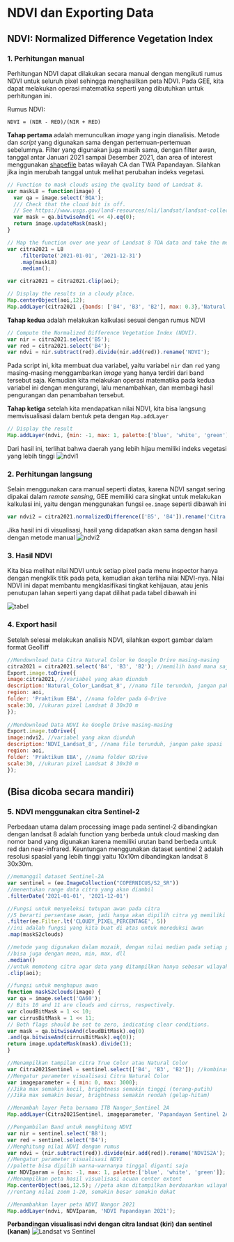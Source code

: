 # NDVI dan Exporting Data
## NDVI: Normalized Difference Vegetation Index
### 1. Perhitungan manual
Perhitungan NDVI dapat dilakukan secara manual dengan mengikuti rumus NDVI untuk seluruh pixel sehingga menghasilkan peta NDVI.
Pada GEE, kita dapat melakukan operasi matematika seperti yang dibutuhkan untuk perhitungan ini.

Rumus NDVI:
```
NDVI = (NIR - RED)/(NIR + RED)
```

**Tahap pertama** adalah memunculkan _image_ yang ingin dianalisis. Metode dan _script_ yang digunakan sama dengan pertemuan-pertemuan sebelumnya. Filter yang digunakan juga masih sama, dengan filter awan, tanggal antar Januari 2021 sampai Desember 2021, dan area of interest menggunakan [shapefile](https://github.com/geraldyudha/EBA2022/blob/bef8af46159b07e323cc20b93051565d853c6071/CA_dan_TWA_Papandayan.zip) batas wilayah CA dan TWA Papandayan. Silahkan jika ingin merubah tanggal untuk melihat perubahan indeks vegetasi. 


```javascript
// Function to mask clouds using the quality band of Landsat 8.
var maskL8 = function(image) {
  var qa = image.select('BQA');
  /// Check that the cloud bit is off.
  // See https://www.usgs.gov/land-resources/nli/landsat/landsat-collection-1-level-1-quality-assessment-band
  var mask = qa.bitwiseAnd(1 << 4).eq(0);
  return image.updateMask(mask);
}

// Map the function over one year of Landsat 8 TOA data and take the median.
var citra2021 = L8
    .filterDate('2021-01-01', '2021-12-31')
    .map(maskL8)
    .median();

var citra2021 = citra2021.clip(aoi);

// Display the results in a cloudy place.
Map.centerObject(aoi,12);
Map.addLayer(citra2021 ,{bands: ['B4', 'B3', 'B2'], max: 0.3},'Natural Colour');
```

**Tahap kedua** adalah melakukan kalkulasi sesuai dengan rumus NDVI
```javascript
// Compute the Normalized Difference Vegetation Index (NDVI).
var nir = citra2021.select('B5');
var red = citra2021.select('B4');
var ndvi = nir.subtract(red).divide(nir.add(red)).rename('NDVI');
```
Pada script ini, kita membuat dua variabel, yaitu variabel `nir` dan `red` yang masing-masing menggambarkan _image_ yang hanya terdiri dari band tersebut saja. Kemudian kita melakukan operasi matematika pada kedua variabel ini dengan mengurangi, lalu menambahkan, dan membagi hasil pengurangan dan penambahan tersebut.

**Tahap ketiga** setelah kita mendapatkan nilai NDVI, kita bisa langsung memvisualisasi dalam bentuk peta dengan `Map.addLayer`
```javascript
// Display the result
Map.addLayer(ndvi, {min: -1, max: 1, palette:['blue', 'white', 'green']}, 'Citra NDVI');
```
Dari hasil ini, terlihat bahwa daerah yang lebih hijau memiliki indeks vegetasi yang lebih tinggi
![ndvi1](https://github.com/geraldyudha/EBA2022/blob/99c1468de60e634c74a27844f08eac5a86a715c3/ContohNDVI1.png)

### 2. Perhitungan langsung
Selain menggunakan cara manual seperti diatas, karena NDVI sangat sering dipakai dalam _remote sensing_, GEE memiliki cara singkat untuk melakukan kalkulasi ini, yaitu dengan menggunakan fungsi `ee.image` seperti dibawah ini

```javascript
var ndvi2 = citra2021.normalizedDifference(['B5', 'B4']).rename('Citra NDVI');
```

Jika hasil ini di visualisasi, hasil yang didapatkan akan sama dengan hasil dengan metode manual
![ndvi2](https://github.com/geraldyudha/EBA2022/blob/99c1468de60e634c74a27844f08eac5a86a715c3/ContohNDVI2.png)

### 3. Hasil NDVI
Kita bisa melihat nilai NDVI untuk setiap pixel pada menu inspector hanya dengan mengklik titik pada peta, kemudian akan terliha nilai NDVI-nya. Nilai NDVI ini dapat membantu mengklasifikasi tingkat kehijauan, atau jenis penutupan lahan seperti yang dapat dilihat pada tabel dibawah ini

![tabel](https://github.com/lindypriyanka/EBA2020/blob/master/15.png)

### 4. Export hasil
Setelah selesai melakukan analisis NDVI, silahkan export gambar dalam format GeoTiff

```javascript
//Mendownload Data Citra Natural Color ke Google Drive masing-masing
citra2021 = citra2021.select('B4', 'B3', 'B2'); //memilih band mana saja yang akan dimasukkan gambar
Export.image.toDrive({ 
image:citra2021, //variabel yang akan diunduh 
description:'Natural_Color_Landsat_8', //nama file terunduh, jangan pake spasi 
region: aoi, 
folder: 'Praktikum EBA', //nama folder pada G-Drive 
scale:30, //ukuran pixel Landsat 8 30x30 m
}); 
 
//Mendownload Data NDVI ke Google Drive masing-masing
Export.image.toDrive({ 
image:ndvi2, //variabel yang akan diunduh
description:'NDVI_Landsat_8', //nama file terunduh, jangan pake spasi
region: aoi,
folder: 'Praktikum EBA', //nama folder GDrive
scale:30, //ukuran pixel Landsat 8 30x30 m
});
```

## (Bisa dicoba secara mandiri)
### 5. NDVI menggunakan citra Sentinel-2
Perbedaan utama dalam processing image pada sentinel-2 dibandingkan dengan landsat 8 adalah function yang berbeda untuk cloud masking dan nomor band yang digunakan karena memiliki urutan band berbeda untuk red dan near-infrared. Keuntungan menggunakan dataset sentinel 2 adalah resolusi spasial yang lebih tinggi yaitu 10x10m dibandingkan landsat 8  30x30m.

```javascript
//memanggil dataset Sentinel-2A
var sentinel = (ee.ImageCollection("COPERNICUS/S2_SR"))
//menentukan range data citra yang akan diambil
.filterDate('2021-01-01', '2021-12-01')

//Fungsi untuk menyeleksi tutupan awan pada citra
//5 berarti persentase awan, jadi hanya akan dipilih citra yg memiliki tutupan awan <5%
.filter(ee.Filter.lt('CLOUDY_PIXEL_PERCENTAGE', 5))
//ini adalah fungsi yang kita buat di atas untuk mereduksi awan
.map(maskS2clouds)

//metode yang digunakan dalam mozaik, dengan nilai median pada setiap pixel,
//bisa juga dengan mean, min, max, dll
.median()
//untuk memotong citra agar data yang ditampilkan hanya sebesar wilayah yang kita inginkan
.clip(aoi);

//fungsi untuk menghapus awan
function maskS2clouds(image) {
var qa = image.select('QA60');
// Bits 10 and 11 are clouds and cirrus, respectively.
var cloudBitMask = 1 << 10;
var cirrusBitMask = 1 << 11;
// Both flags should be set to zero, indicating clear conditions.
var mask = qa.bitwiseAnd(cloudBitMask).eq(0)
.and(qa.bitwiseAnd(cirrusBitMask).eq(0));
return image.updateMask(mask).divide(1);
}

//Menampilkan tampilan citra True Color atau Natural Color
var Citra2021Sentinel = sentinel.select(['B4', 'B3', 'B2']); //kombinasi band natural color
//Mengatur parameter visualisasi Citra Natural Color
var imageparameter = { min: 0, max: 3000};
//Jika max semakin kecil, brightness semakin tinggi (terang-putih)
//Jika max semakin besar, brightness semakin rendah (gelap-hitam)

//Menambah layer Peta bernama ITB Nangor_Sentinel 2A
Map.addLayer(Citra2021Sentinel, imageparameter, 'Papandayan Sentinel 2A');

//Pengambilan Band untuk menghitung NDVI
var nir = sentinel.select('B8');
var red = sentinel.select('B4');
//Menghitung nilai NDVI dengan rumus
var ndvi = (nir.subtract(red)).divide(nir.add(red)).rename('NDVIS2A');
//Mengatur parameter visualisasi NDVI
//palette bisa dipilih warna-warnanya tinggal diganti saja
var NDVIparam = {min: -1, max: 1, palette:['blue', 'white', 'green']};
//Menampilkan peta hasil visualisasi acuan center extent
Map.centerObject(aoi,12.5); //peta akan ditampilkan berdasarkan wilayah AOI dengan zoom 12.5
//rentang nilai zoom 1-20, semakin besar semakin dekat

//Menambahkan layer peta NDVI Nangor 2021
Map.addLayer(ndvi, NDVIparam, 'NDVI Papandayan 2021');
```
**Perbandingan visualisasi ndvi dengan citra landsat (kiri) dan sentinel (kanan)**
![Landsat vs Sentinel](https://github.com/geraldyudha/EBA2022/blob/4ff482f49dfd7f12d61a3db93867fc8fe83adc38/ndvilandsatvssentinel.png)
